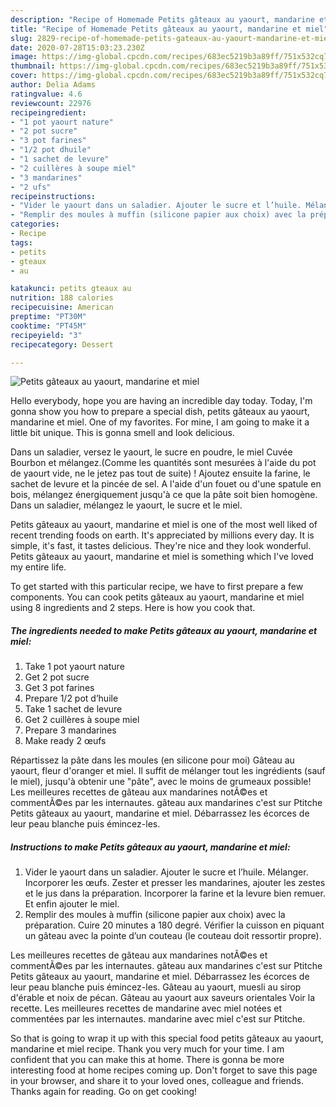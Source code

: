 ```yaml
---
description: "Recipe of Homemade Petits gâteaux au yaourt, mandarine et miel"
title: "Recipe of Homemade Petits gâteaux au yaourt, mandarine et miel"
slug: 2829-recipe-of-homemade-petits-gateaux-au-yaourt-mandarine-et-miel
date: 2020-07-28T15:03:23.230Z
image: https://img-global.cpcdn.com/recipes/683ec5219b3a89ff/751x532cq70/petits-gateaux-au-yaourt-mandarine-et-miel-photo-principale-de-la-recette.jpg
thumbnail: https://img-global.cpcdn.com/recipes/683ec5219b3a89ff/751x532cq70/petits-gateaux-au-yaourt-mandarine-et-miel-photo-principale-de-la-recette.jpg
cover: https://img-global.cpcdn.com/recipes/683ec5219b3a89ff/751x532cq70/petits-gateaux-au-yaourt-mandarine-et-miel-photo-principale-de-la-recette.jpg
author: Delia Adams
ratingvalue: 4.6
reviewcount: 22976
recipeingredient:
- "1 pot yaourt nature"
- "2 pot sucre"
- "3 pot farines"
- "1/2 pot dhuile"
- "1 sachet de levure"
- "2 cuillères à soupe miel"
- "3 mandarines"
- "2 ufs"
recipeinstructions:
- "Vider le yaourt dans un saladier. Ajouter le sucre et l’huile. Mélanger. Incorporer les œufs. Zester et presser les mandarines, ajouter les zestes et le jus dans la préparation. Incorporer la farine et la levure bien remuer. Et enfin ajouter le miel."
- "Remplir des moules à muffin (silicone papier aux choix) avec la préparation. Cuire 20 minutes a 180 degré. Vérifier la cuisson en piquant un gâteau avec la pointe d’un couteau (le couteau doit ressortir propre)."
categories:
- Recipe
tags:
- petits
- gteaux
- au

katakunci: petits gteaux au 
nutrition: 188 calories
recipecuisine: American
preptime: "PT30M"
cooktime: "PT45M"
recipeyield: "3"
recipecategory: Dessert

---
```



![Petits gâteaux au yaourt, mandarine et miel](https://img-global.cpcdn.com/recipes/683ec5219b3a89ff/751x532cq70/petits-gateaux-au-yaourt-mandarine-et-miel-photo-principale-de-la-recette.jpg)

Hello everybody, hope you are having an incredible day today. Today, I'm gonna show you how to prepare a special dish, petits gâteaux au yaourt, mandarine et miel. One of my favorites. For mine, I am going to make it a little bit unique. This is gonna smell and look delicious.

Dans un saladier, versez le yaourt, le sucre en poudre, le miel Cuvée Bourbon et mélangez.(Comme les quantités sont mesurées à l&#39;aide du pot de yaourt vide, ne le jetez pas tout de suite) ! Ajoutez ensuite la farine, le sachet de levure et la pincée de sel. A l&#39;aide d&#39;un fouet ou d&#39;une spatule en bois, mélangez énergiquement jusqu&#39;à ce que la pâte soit bien homogène. Dans un saladier, mélangez le yaourt, le sucre et le miel.

Petits gâteaux au yaourt, mandarine et miel is one of the most well liked of recent trending foods on earth. It's appreciated by millions every day. It is simple, it's fast, it tastes delicious. They're nice and they look wonderful. Petits gâteaux au yaourt, mandarine et miel is something which I've loved my entire life.


To get started with this particular recipe, we have to first prepare a few components. You can cook petits gâteaux au yaourt, mandarine et miel using 8 ingredients and 2 steps. Here is how you cook that.

<!--inarticleads1-->

##### The ingredients needed to make Petits gâteaux au yaourt, mandarine et miel:

1. Take 1 pot yaourt nature
1. Get 2 pot sucre
1. Get 3 pot farines
1. Prepare 1/2 pot d’huile
1. Take 1 sachet de levure
1. Get 2 cuillères à soupe miel
1. Prepare 3 mandarines
1. Make ready 2 œufs


Répartissez la pâte dans les moules (en silicone pour moi) Gâteau au yaourt, fleur d&#39;oranger et miel. Il suffit de mélanger tout les ingrédients (sauf le miel), jusqu&#39;à obtenir une &#34;pâte&#34;, avec le moins de grumeaux possible! Les meilleures recettes de gâteau aux mandarines notÃ©es et commentÃ©es par les internautes. gâteau aux mandarines c&#39;est sur Ptitche Petits gâteaux au yaourt, mandarine et miel. Débarrassez les écorces de leur peau blanche puis émincez-les. 

<!--inarticleads2-->

##### Instructions to make Petits gâteaux au yaourt, mandarine et miel:

1. Vider le yaourt dans un saladier. Ajouter le sucre et l’huile. Mélanger. Incorporer les œufs. Zester et presser les mandarines, ajouter les zestes et le jus dans la préparation. Incorporer la farine et la levure bien remuer. Et enfin ajouter le miel.
1. Remplir des moules à muffin (silicone papier aux choix) avec la préparation. Cuire 20 minutes a 180 degré. Vérifier la cuisson en piquant un gâteau avec la pointe d’un couteau (le couteau doit ressortir propre).


Les meilleures recettes de gâteau aux mandarines notÃ©es et commentÃ©es par les internautes. gâteau aux mandarines c&#39;est sur Ptitche Petits gâteaux au yaourt, mandarine et miel. Débarrassez les écorces de leur peau blanche puis émincez-les. Gâteau au yaourt, muesli au sirop d&#39;érable et noix de pécan. Gâteau au yaourt aux saveurs orientales Voir la recette. Les meilleures recettes de mandarine avec miel notées et commentées par les internautes. mandarine avec miel c&#39;est sur Ptitche. 

So that is going to wrap it up with this special food petits gâteaux au yaourt, mandarine et miel recipe. Thank you very much for your time. I am confident that you can make this at home. There is gonna be more interesting food at home recipes coming up. Don't forget to save this page in your browser, and share it to your loved ones, colleague and friends. Thanks again for reading. Go on get cooking!

